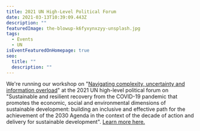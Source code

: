 ```yaml
---
title: 2021 UN High-Level Political Forum
date: 2021-03-13T10:39:09.443Z
description: ""
featuredImage: the-blowup-k6fyxynxzyy-unsplash.jpg
tags:
  - Events
  - UN
isEventFeaturedOnHomepage: true
seo:
  title: ""
  description: ""
---
```

We're running our workshop on "[Navigating complexity, uncertainty and information overload](/project/navigating-complexity-uncertainty-and-information-overload/)" at the 2021 UN high-level political forum on "Sustainable and resilient recovery from the COVID-19 pandemic that promotes the economic, social and environmental dimensions of sustainable development: building an inclusive and effective path for the achievement of the 2030 Agenda in the context of the decade of action and delivery for sustainable development". [Learn more here.](https://sdgs.un.org/events/2021-sdgs-learning-training-and-practice)
